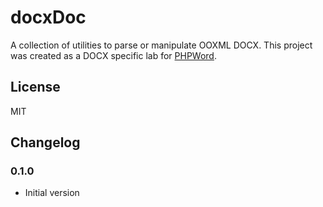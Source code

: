 # docxDoc

A collection of utilities to parse or manipulate OOXML DOCX. This project was created as a DOCX specific lab for [PHPWord](https://github.com/PHPOffice/PHPWord).

## License

MIT

## Changelog

### 0.1.0

- Initial version
